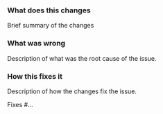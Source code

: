 ### What does this changes

Brief summary of the changes

### What was wrong

Description of what was the root cause of the issue.

### How this fixes it

Description of how the changes fix the issue.

Fixes #...
